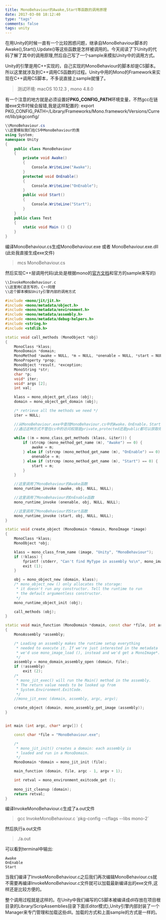 ```yaml
---
title: MonoBehaviour的Awake,Start等函数的调用原理
date: 2017-03-08 18:12:40
type: "tags"
comments: false
tags: unity
---
```


在用Unity的时候一直有一个比较困惑问题，继承自MonoBehaviour脚本的Awake(),Start(),Update()等这些函数是怎样被调用的。今天阅读了下Unity的代码了解了其中的调用原理,然后自己写了一个sample来模拟Unity中的调用方式。

Unity的引擎是用C++实现的，自己实现的MonoBehaviour的脚本却是CS脚本。所以这里就涉及到C++调用CS函数的过程。Unity中用的Mono的Framework来实现在C++调用CS脚本，不多说直接上sample就懂了。

> 测试环境: macOS 10.12.3 , mono 4.8.0


有一个注意的地方就是必须设置好**PKG_CONFIG_PATH**环境变量，不然gcc在链接exe文件时候会报错,我是这样配置的: 
export PKG_CONFIG_PATH=/Library/Frameworks/Mono.framework/Versions/Current/lib/pkgconfig/

```cs
\\MonoBehaviour.cs
\\这里模拟我们在CS中MonoBehaviour的类
using System;
namespace Unity
{
    public class MonoBehaviour
    {
        private void Awake()
        {
			Console.WriteLine("Awake");
		}
		protected void OnEnable()
		{
			Console.WriteLine("OnEnable");
		}
		public void Start()
		{
			Console.WriteLine("Start");
		}
	}
	public class Test
	{
		static void Main () {}
	}
}

```

编译MonoBehaviour.cs生成MonoBehaviour.exe 或者 MonoBehaviour.exe.dll (此处我直接生成exe文件)

> mcs MonoBehaviour.cs

然后实现C++层调用代码(此处是根据mono的[官方文档](http://www.mono-project.com/docs/advanced/embedding/)和官方的sample来写的)

```cpp
\\InvokeMonoBehaviour.c
\\这里用C语言写的，C++同理
\\这个脚本模拟Unity引擎内部的调用方式

#include <mono/jit/jit.h>
#include <mono/metadata/object.h>
#include <mono/metadata/environment.h>
#include <mono/metadata/assembly.h>
#include <mono/metadata/debug-helpers.h>
#include <string.h>
#include <stdlib.h>

static void call_methods (MonoObject *obj)
{
	MonoClass *klass;
	MonoDomain *domain;
	MonoMethod *awake = NULL, *m = NULL, *onenable = NULL, *start = NULL, *mvalues;
	MonoProperty *prop;
	MonoObject *result, *exception;
	MonoString *str;
	char *p;
	void* iter;
	void* args [2];
	int val;

	klass = mono_object_get_class (obj);
	domain = mono_object_get_domain (obj);

	/* retrieve all the methods we need */
	iter = NULL;

	//从MonoBehaviour.exe中查找MonoBehaviour.cs中的Awake，OnEnable，Start方法。
	//通过这种方式不管在cs中的访问权限是private,protected还是public都可以获取得到
	
	while ((m = mono_class_get_methods (klass, &iter))) {
		if (strcmp (mono_method_get_name (m), "Awake") == 0) {
			awake = m;
		} else if (strcmp (mono_method_get_name (m), "OnEnable") == 0) {
			onenable = m;
		} else if (strcmp (mono_method_get_name (m), "Start") == 0) {
			start = m;
		} 
	}

	//这里调用了MonoBehaviour的Awake函数
	mono_runtime_invoke (awake, obj, NULL, NULL);

	//这里调用了MonoBehaviour的OnEnable函数
	mono_runtime_invoke (onenable, obj, NULL, NULL);

	//这里调用了MonoBehaviour的Start函数
	mono_runtime_invoke (start, obj, NULL, NULL);
}

static void create_object (MonoDomain *domain, MonoImage *image)
{
	MonoClass *klass;
	MonoObject *obj;

	klass = mono_class_from_name (image, "Unity", "MonoBehaviour");
	if (!klass) {
		fprintf (stderr, "Can't find MyType in assembly %s\n", mono_image_get_filename (image));
		exit (1);
	}

	obj = mono_object_new (domain, klass);
	/* mono_object_new () only allocates the storage: 
	 * it doesn't run any constructor. Tell the runtime to run
	 * the default argumentless constructor.
	 */
	mono_runtime_object_init (obj);

	call_methods (obj);
}

static void main_function (MonoDomain *domain, const char *file, int argc, char **argv)
{
	MonoAssembly *assembly;

	/* Loading an assembly makes the runtime setup everything
	 * needed to execute it. If we're just interested in the metadata
	 * we'd use mono_image_load (), instead and we'd get a MonoImage*.
	 */
	assembly = mono_domain_assembly_open (domain, file);
	if (!assembly)
		exit (2);
	/*
	 * mono_jit_exec() will run the Main() method in the assembly.
	 * The return value needs to be looked up from
	 * System.Environment.ExitCode.
	 */
	//mono_jit_exec (domain, assembly, argc, argv);

	create_object (domain, mono_assembly_get_image (assembly));
}


int main (int argc, char* argv[]) {

	const char *file = "MonoBehaviour.exe";

	/*
	 * mono_jit_init() creates a domain: each assembly is
	 * loaded and run in a MonoDomain.
	 */
	MonoDomain *domain = mono_jit_init (file);

	main_function (domain, file, argc - 1, argv + 1);

	int retval = mono_environment_exitcode_get ();
	
	mono_jit_cleanup (domain);
	return retval;
}

```

编译InvokeMonoBehaviour.c生成了a.out文件

> gcc InvokeMonoBehaviour.c \`pkg-config --cflags --libs mono-2\`

然后执行a.out文件

>./a.out

可以看到terminal中输出:

```
Awake
OnEnable
Start
```

当我们编译了InvokeMonoBehaviour.c之后我们再次编辑MonoBehaviour.cs就不需要再编译InvokeMonoBehaviour.c文件就可以加载最新编译出的exe文件,这样还是比较方便的。

整个调用过程就是这样的。在Unity中我们编写的CS脚本被编译成dll存放在项目根目录的Library/ScripAssemblies目录下面(Editor模式),Unity引擎内部封装了一个Manager来专门管理和加载这些dll。加载的方式和上面sample的方式是一样的。